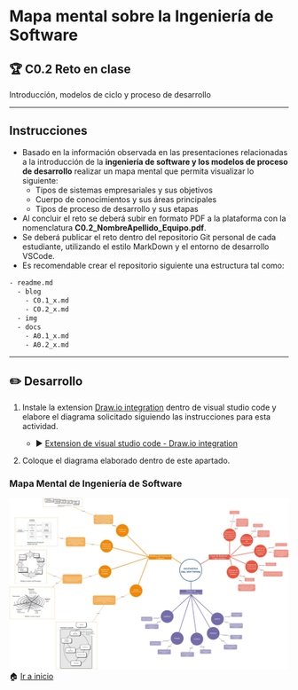 # Mapa mental sobre la Ingeniería de Software

## :trophy: C0.2 Reto en clase

Introducción, modelos de ciclo y proceso de desarrollo

___

## Instrucciones

- Basado en la información observada en las presentaciones relacionadas a la introducción de la **ingeniería de software y los modelos de proceso de desarrollo** realizar un mapa mental que permita visualizar lo siguiente:
  - Tipos de sistemas empresariales y sus objetivos
  - Cuerpo de conocimientos y sus áreas principales
  - Tipos de proceso de desarrollo y sus etapas
- Al concluir el reto se deberá subir en formato PDF a la plataforma con la nomenclatura **C0.2_NombreApellido_Equipo.pdf**.
- Se deberá publicar el reto dentro del repositorio Git personal de cada estudiante, utilizando el estilo MarkDown y el entorno de desarrollo VSCode.
- Es recomendable crear el repositorio siguiente una estructura tal como:
  
```
- readme.md
  - blog
    - C0.1_x.md
    - C0.2_x.md
  - img
  - docs
    - A0.1_x.md
    - A0.2_x.md
```
___

## :pencil2:  Desarrollo

1. Instale la extension [Draw.io integration](https://marketplace.visualstudio.com/items?itemName=hediet.vscode-drawio) dentro de visual studio code y elabore el diagrama solicitado siguiendo las instrucciones para esta actividad.
   - :arrow_forward: [Extension de visual studio code - Draw.io integration](https://www.youtube.com/watch?v=Y47ZlxoDWNI)

2. Coloque el diagrama elaborado dentro de este apartado.
### Mapa Mental de Ingeniería de Software
![](../img/C0.2_x_INGENIERIA%20DEL%20SOFTWARE%20MAPA%20MENTAL.jpg) 
:house: [Ir a inicio](../docs/D0.1_Introduccion_IngenieriaSoftware.md)